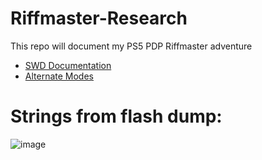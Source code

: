 # Riffmaster-Research
This repo will document my PS5 PDP Riffmaster adventure

- [SWD Documentation](SWD.md)
- [Alternate Modes](Alternate_Modes.md)


# Strings from flash dump:
![image](https://github.com/user-attachments/assets/bc38b849-0124-4ff3-a4c9-3458d8e19bc4)
